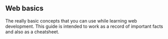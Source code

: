 ## Web basics

The really basic concepts that you can use while learning web development. This guide is intended to work as a record of important facts and also as a cheatsheet. 
